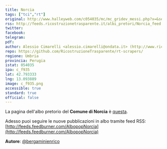 ```yaml
---
title: Norcia
tags: ["tci","rt"]
original: http://www.halleyweb.com/c054035/mc/mc_gridev_messi.php?x=&servizio=&bck=http%3A%2F%2Fwww.halleyweb.com%2Fc054035%2Fpo%2Fil-comune-informa.php
rss: http://feeds.ricostruzionetrasparente.it/albi_pretori/Norcia_feed.xml
twitter: 
facebook: 
telegram: 
pdf: 
author: Alessio Cimarelli <alessio.cimarelli@ondata.it> (http://www.ricostruzionetrasparente.it)
repo: https://github.com/RicostruzioneTrasparente/rt-scrapers/
regione: Umbria
provincia: Perugia
istat: 054035
ipa: c_f935
lat: 42.793333
lng: 13.093889
image: c_f935.png
accessible: true
standard: true
official: false
---
```


La pagina dell'albo pretorio del **Comune di Norcia** è [questa](http://www.halleyweb.com/c054035/mc/mc_gridev_messi.php?x=&servizio=&bck=http%3A%2F%2Fwww.halleyweb.com%2Fc054035%2Fpo%2Fil-comune-informa.php).

Adesso puoi seguire le nuove pubblicazioni in albo tramite feed RSS: [http://feeds.feedburner.com/AlbopopNorcia](http://feeds.feedburner.com/AlbopopNorcia)


**Autore**: [@bergaminienrico](https://twitter.com/bergaminienrico)
